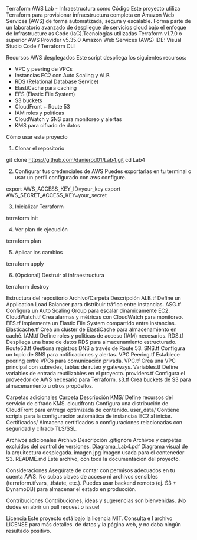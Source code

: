 Terraform AWS Lab - Infraestructura como Código
Este proyecto utiliza Terraform para provisionar infraestructura completa en Amazon Web Services (AWS) de forma automatizada, segura y escalable. Forma parte de un laboratorio avanzado de despliegue de servicios cloud bajo el enfoque de Infrastructure as Code (IaC).Tecnologías utilizadas
Terraform v1.7.0 o superior
AWS Provider v5.35.0
Amazon Web Services (AWS)
IDE: Visual Studio Code / Terraform CLI

Recursos AWS desplegados
Este script despliega los siguientes recursos:
-	VPC y peering de VPCs
-	Instancias EC2 con Auto Scaling y ALB
-	RDS (Relational Database Service)
-	ElastiCache para caching
-	EFS (Elastic File System)
-	S3 buckets
-	CloudFront + Route 53
-	IAM roles y políticas
-	CloudWatch y SNS para monitoreo y alertas
-	KMS para cifrado de datos

Cómo usar este proyecto
1.	Clonar el repositorio

git clone https://github.com/danierod01/Lab4.git
cd Lab4

2.	Configurar tus credenciales de AWS
Puedes exportarlas en tu terminal o usar un perfil configurado con aws configure.

export AWS_ACCESS_KEY_ID=your_key
export AWS_SECRET_ACCESS_KEY=your_secret

3.	Inicializar Terraform

terraform init

4.	Ver plan de ejecución

terraform plan

5.	Aplicar los cambios

terraform apply

6.	(Opcional) Destruir al infraestructura

terraform destroy


Estructura del repositorio
Archivo/Carpeta  	Descripción
ALB.tf	           Define un Application Load Balancer para distribuir tráfico entre instancias.
ASG.tf	           Configura un Auto Scaling Group para escalar dinámicamente EC2.
CloudWatch.tf     Crea alarmas y métricas con CloudWatch para monitoreo.
EFS.tf	           Implementa un Elastic File System compartido entre instancias.
Elasticache.tf	   Crea un clúster de ElastiCache para almacenamiento en caché.
IAM.tf	           Define roles y políticas de acceso (IAM) necesarios.
RDS.tf	           Despliega una base de datos RDS para almacenamiento estructurado.
Route53.tf        Gestiona registros DNS a través de Route 53.
SNS.tf	           Configura un topic de SNS para notificaciones y alertas.
VPC Peering.tf	   Establece peering entre VPCs para comunicación privada.
VPC.tf	           Crea una VPC principal con subredes, tablas de ruteo y gateways.
Variables.tf      Define variables de entrada reutilizables en el proyecto.
providers.tf	     Configura el proveedor de AWS necesario para Terraform.
s3.tf	            Crea buckets de S3 para almacenamiento u otros propósitos.

Carpetas adicionales
Carpeta	          Descripción
KMS/	             Define recursos del servicio de cifrado KMS.
cloudfront/	      Configura una distribución de CloudFront para entrega optimizada de contenido.
user_data/	       Contiene scripts para la configuración automática de instancias EC2 al iniciar.
Certificados/	    Almacena certificados o configuraciones relacionadas con seguridad y cifrado TLS/SSL.

Archivos adicionales
Archivo	          Descripción
.gitignore	       Archivos y carpetas excluidos del control de versiones.
Diagrama_Lab4.pdf	Diagrama visual de la arquitectura desplegada.
imagen.jpg	       Imagen usada para el contenedor S3.
README.md	        Este archivo, con toda la documentación del proyecto.

Consideraciones
Asegúrate de contar con permisos adecuados en tu cuenta AWS.
No subas claves de acceso ni archivos sensibles (terraform.tfvars, .tfstate, etc.).
Puedes usar backend remoto (ej. S3 + DynamoDB) para almacenar el estado en producción.
	
Contribuciones
Contribuciones, ideas y sugerencias son bienvenidas. ¡No dudes en abrir un pull request o issue!

Licencia
Este proyecto está bajo la licencia MIT. Consulta e	l archivo LICENSE para más detalles.
de datos y la página web, y no daba ningún resultado positivo.



